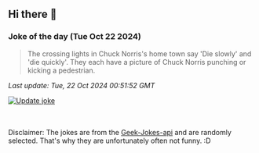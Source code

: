 ## Hi there 👋

### Joke of the day (Tue Oct 22 2024)
<!-- joke -->
>The crossing lights in Chuck Norris's home town say 'Die slowly' and 'die quickly'. They each have a picture of Chuck Norris punching or kicking a pedestrian.
<!-- /joke -->

*Last update: Tue, 22 Oct 2024 00:51:52 GMT*

[![Update joke](https://github.com/nclskfm/nclskfm/actions/workflows/joke.yml/badge.svg)](https://github.com/nclskfm/nclskfm/actions/workflows/joke.yml)

<br><br>
Disclaimer: The jokes are from the [Geek-Jokes-api](https://github.com/sameerkumar18/geek-joke-api) and are randomly selected. That's why they are unfortunately often not funny. :D
